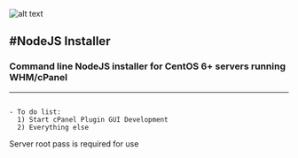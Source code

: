 ![alt text](https://intergenstudios.com/Downloads/njs.png "NodeJS Installer")

#**NodeJS Installer**
---

### Command line NodeJS installer for CentOS 6+ servers running WHM/cPanel
---

```

- To do list:
  1) Start cPanel Plugin GUI Development
  2) Everything else
```

Server root pass is required for use
